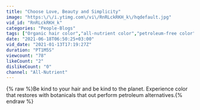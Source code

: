 ```yaml
---
title: "Choose Love, Beauty and Simplicity"
image: "https:\/\/i.ytimg.com\/vi\/RnRLckRKH_k\/hqdefault.jpg"
vid_id: "RnRLckRKH_k"
categories: "People-Blogs"
tags: ["Organic hair color","all-nutrient color","petroleum-free color"]
date: "2021-06-18T06:50:25+03:00"
vid_date: "2021-01-13T17:19:27Z"
duration: "PT1M5S"
viewcount: "78"
likeCount: "2"
dislikeCount: "0"
channel: "All-Nutrient"
---
```

{% raw %}Be kind to your hair and be kind to the planet. Experience color that restores with botanicals that out perform petroleum alternatives.{% endraw %}
